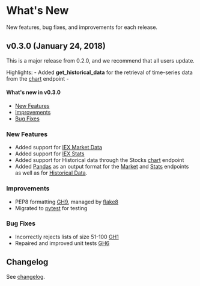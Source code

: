 # What's New

New features, bug fixes, and improvements for each release.

## v0.3.0 (January 24, 2018)

This is a major release from 0.2.0, and we recommend that all users update.

Highlights:
	- Added **get_historical_data** for the retrieval of time-series data from the [chart](https://iextrading.com/developer/docs/#chart) endpoint
	- 

#### What's new in v0.3.0
- [New Features]()
- [Improvements]()
- [Bug Fixes]()

### New Features

- Added support for [IEX Market Data](https://iextrading.com/developer/docs/#iex-market-data)
- Added support for [IEX Stats](https://iextrading.com/developer/docs/#iex-stats)
- Added support for Historical data through the Stocks [chart](https://iextrading.com/developer/docs/#chart) endpoint
- Added [Pandas](https://pandas.pydata.org) as an output format for the [Market](market.md) and [Stats](stats.md) endpoints as well as for [Historical Data](historical.md).


### Improvements

- PEP8 formatting [GH9](https://github.com/addisonlynch/iexfinance/issues/9), managed by [flake8](https://flake8.pycqa.org/en/latest)
- Migrated to [pytest](https://docs.pytest.org/en/latest/#documentation) for testing


### Bug Fixes

- Incorrectly rejects lists of size 51-100 [GH1](https://github.com/addisonlynch/iexfinance/issues/1)
- Repaired and improved unit tests [GH6](https://github.com/addisonlynch/iexfinance/issues/6)

## Changelog

See [changelog](https://github.com/addisonlynch/iexfinance/blob/master/CHANGELOG.md).

